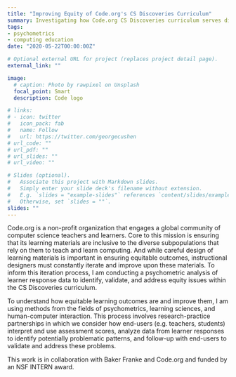 ```yaml
---
title: "Improving Equity of Code.org's CS Discoveries Curriculum"
summary: Investigating how Code.org CS Discoveries curriculum serves different sub-populations to improve the equity of learning experiences and outcomes.
tags:
- psychometrics
- computing education
date: "2020-05-22T00:00:00Z"

# Optional external URL for project (replaces project detail page).
external_link: ""

image:
  # caption: Photo by rawpixel on Unsplash
  focal_point: Smart
  description: Code logo

# links:
# - icon: twitter
#   icon_pack: fab
#   name: Follow
#   url: https://twitter.com/georgecushen
# url_code: ""
# url_pdf: ""
# url_slides: ""
# url_video: ""

# Slides (optional).
#   Associate this project with Markdown slides.
#   Simply enter your slide deck's filename without extension.
#   E.g. `slides = "example-slides"` references `content/slides/example-slides.md`.
#   Otherwise, set `slides = ""`.
slides: ""
---
```


Code.org is a non-profit organization that engages a global community of computer science teachers and learners. Core to this mission is ensuring that its learning materials are inclusive to the diverse subpopulations that rely on them to teach and learn computing. And while careful design of learning materials is important in ensuring equitable outcomes, instructional designers must constantly iterate and improve upon these materials. To inform this iteration process, I am conducting a psychometric analysis of learner response data to identify, validate, and address equity issues within the CS Discoveries curriculum.

To understand how equitable learning outcomes are and improve them, I am using methods from the fields of psychometrics, learning sciences, and human-computer interaction. This process involves research-practice partnerships in which we consider how end-users (e.g. teachers, students) interpret and use assessment scores, analyze data from learner responses to identify potentially problematic patterns, and follow-up with end-users to validate and address these problems.

This work is in collaboration with Baker Franke and Code.org and funded by an NSF INTERN award.